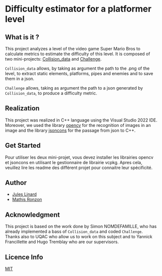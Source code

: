 # Difficulty estimator for a platformer level

## What is it ?

This project analyzes a level of the video game Super Mario Bros to calculate metrics to estimate the difficulty of this level. It is composed of two mini-projects: [Collision_data](https://github.com/mronzon/MarioDifficulty/tree/main/Collision_Data) and [Challenge](https://github.com/mronzon/MarioDifficulty/tree/main/ChallengeSimon).

`Collision_data` allows, by taking as argument the path to the .png of the level, to extract static elements, platforms, pipes and enemies and to save them in a json. 

`Challenge` allows, taking as argument the path to a json generated by `Collision_data`, to produce a difficulty metric.

## Realization

This project was realized in C++ language using the Visual Studio 2022 IDE. Moreover, we used the library [opencv](https://opencv.org/) for the recognition of images in an image and the library [jsoncons](https://github.com/danielaparker/jsoncons) for the passage from json to C++.

## Get Started

Pour utiliser les deux mini-projet, vous devez installer les librairies opencv et jsoncons en utilisant le gestionnaire de librairie vcpkg. Apres cela, veuillez lire les readme des différent projet pour connaitre leur spécificité.

## Author

- [Jules Linard](https://github.com/JulesLinard)
- [Mathis Ronzon](https://github.com/mronzon)

## Acknowledgment

This project is based on the work done by Simon NOMDEFAMILLE, who has already implemented a bass of `Collision_data` and coded `Challenge`.
Thanks also to UQAC who allow us to work on this subject and to Yannick Francillette and Hugo Tremblay who are our supervisors.

## Licence Info 
[MIT](https://github.com/mronzon/MarioDifficulty/blob/main/LICENSE)
